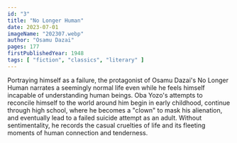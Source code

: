 ```yaml
---
id: "3"
title: "No Longer Human"
date: 2023-07-01
imageName: "202307.webp"
author: "Osamu Dazai"
pages: 177
firstPublishedYear: 1948
tags: [ "fiction", "classics", "literary" ]
---
```

Portraying himself as a failure, the protagonist of Osamu Dazai's No Longer Human narrates a seemingly normal life even while he feels himself incapable of understanding human beings. Oba Yozo's attempts to reconcile himself to the world around him begin in early childhood, continue through high school, where he becomes a "clown" to mask his alienation, and eventually lead to a failed suicide attempt as an adult. Without sentimentality, he records the casual cruelties of life and its fleeting moments of human connection and tenderness.